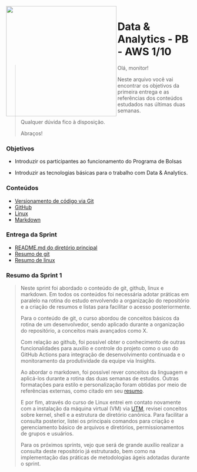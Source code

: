 <img align= "left" width="300" src="https://vetores.org/d/compass-uol.svg"/>

# Data & Analytics - PB - AWS 1/10

> Olá, monitor! 
> 
> Neste arquivo você vai encontrar os objetivos da primeira entrega e as referências dos conteúdos estudados nas últimas duas semanas.
> 
> Qualquer dúvida fico à disposição. 
> 
> Abraços!

### Objetivos

- Introduzir os participantes ao funcionamento do Programa de Bolsas

- Introduzir as tecnologias básicas para o trabalho com Data & Analytics.

### Conteúdos

- [Versionamento de código via Git](/sprint_1/git%20e%20github/resumo_git.md)
- [GitHub](/sprint_1/git%20e%20github/resumo_github.md)
- [Linux](./linux/resumo.md)
- [Markdown](/sprint_1/markdown/resumo.md)

### Entrega da Sprint

- [README.md do diretório principal](./README.md)
- [Resumo de git](./git%20e%20github/resumo_git.md)
- [Resumo de linux](./linux/resumo.md)

### Resumo da Sprint 1

> Neste sprint foi abordado o conteúdo de git, github, linux e markdown. Em todos os conteúdos foi necessária adotar práticas em paralelo na rotina do estudo envolvendo a organização do repositório e a criação de resumos e listas para facilitar o acesso posteriormente. 
>
> Para o conteúdo de git, o curso abordou de conceitos básicos da rotina de um desenvolvedor, sendo aplicado durante a organização do repositório, a conceitos mais avançados como X. 
>
> Com relação ao github, foi possível obter o conhecimento de outras funcionalidades para auxilio e controle do projeto como o uso do GitHub Actions para integração de desenvolvimento continuada e o monitoramento da produtividade da equipe via Insights.
> 
> Ao abordar o markdown, foi possível rever conceitos da linguagem e aplicá-los durante a rotina das duas semanas de estudos. Outras formatações para estilo e personalização foram obtidas por meio de referências externas, como citado em seu [resumo](./markdown/resumo.md).
>
> E por fim, através do curso de Linux entrei em contato novamente com a instalação da máquina virtual (VM) via [UTM](https://mac.getutm.app/), revisei conceitos sobre kernel, shell e a estrutura de diretório canônica. Para facilitar a consulta posterior, listei os principais comandos para criação e gerenciamento básico de arquivos e diretórios, permissionamentos de grupos e usuários.
>
> Para os próximos sprints, vejo que será de grande auxílio realizar a consulta deste repositório já estruturado, bem como na implementação das práticas de metodologias ágeis adotadas durante o sprint.

